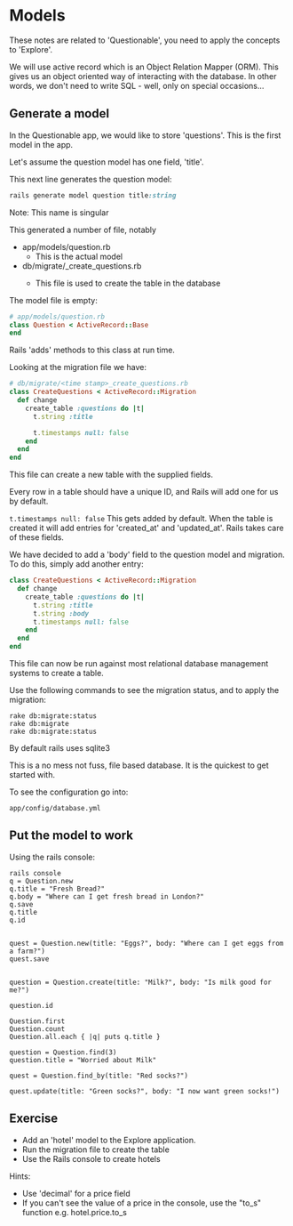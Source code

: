 # Models

These notes are related to 'Questionable', you need to apply the concepts to 'Explore'.

We will use active record which is an Object Relation Mapper (ORM). This gives us an object oriented way of interacting with the database. In other words, we don't need to write SQL - well, only on special occasions...

## Generate a model

In the Questionable app, we would like to store 'questions'. This is the first model in the app.

Let's assume the question model has one field, 'title'.

This next line generates the question model:

```ruby
rails generate model question title:string
```
Note: This name is singular 

This generated a number of file, notably
* app/models/question.rb
  * This is the actual model
* db/migrate/<time stamp>_create_questions.rb
  * This file is used to create the table in the database

The model file is empty:
```ruby
# app/models/question.rb
class Question < ActiveRecord::Base
end
```
Rails 'adds' methods to this class at run time.

Looking at the migration file we have:

```ruby
# db/migrate/<time stamp>_create_questions.rb
class CreateQuestions < ActiveRecord::Migration
  def change
    create_table :questions do |t|
      t.string :title

      t.timestamps null: false
    end
  end
end
```
This file can create a new table with the supplied fields.

Every row in a table should have a unique ID, and Rails will add one for us by default.

```t.timestamps null: false```
This gets added by default. When the table is created it will add entries for 'created_at' and 'updated_at'. Rails takes care of these fields.

We have decided to add a 'body' field to the question model and migration. To do this, simply add another entry:

```ruby
class CreateQuestions < ActiveRecord::Migration
  def change
    create_table :questions do |t|
      t.string :title
	  t.string :body
      t.timestamps null: false
    end
  end
end
```

This file can now be run against most relational database management systems to create a table.

Use the following commands to see the migration status, and to apply the migration:

```
rake db:migrate:status
rake db:migrate
rake db:migrate:status

```

By default rails uses sqlite3

This is a no mess not fuss, file based database. It is the quickest to get started with.


To see the configuration go into: 

```
app/config/database.yml

```

## Put the model to work
Using the rails console:

```
rails console
q = Question.new
q.title = "Fresh Bread?"
q.body = "Where can I get fresh bread in London?"
q.save
q.title
q.id


quest = Question.new(title: "Eggs?", body: "Where can I get eggs from a farm?")
quest.save


question = Question.create(title: "Milk?", body: "Is milk good for me?")

question.id

Question.first
Question.count
Question.all.each { |q| puts q.title } 

question = Question.find(3)
question.title = "Worried about Milk"

quest = Question.find_by(title: "Red socks?")

quest.update(title: "Green socks?", body: "I now want green socks!")
```


## Exercise

* Add an 'hotel' model to the Explore application. 
* Run the migration file to create the table
* Use the Rails console to create hotels

Hints: 
* Use 'decimal' for a price field
* If you can't see the value of a price in the console, use the "to_s" function e.g. hotel.price.to_s





